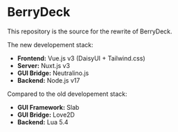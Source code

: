 # BerryDeck

This repository is the source for the rewrite of BerryDeck.

The new developement stack:

+ **Frontend:** Vue.js v3 (DaisyUI + Tailwind.css)
+ **Server:** Nuxt.js v3
+ **GUI Bridge:** Neutralino.js
+ **Backend:** Node.js v17

Compared to the old developement stack:

+ **GUI Framework:** Slab
+ **GUI Bridge:** Love2D
+ **Backend:** Lua 5.4

